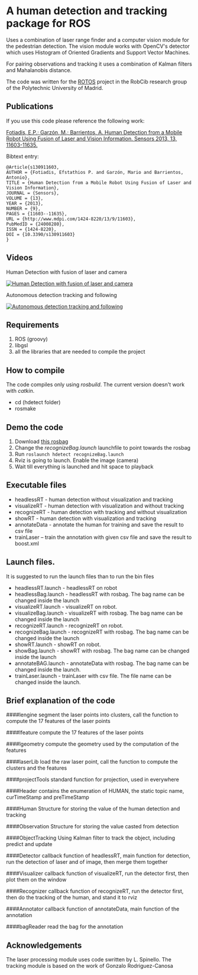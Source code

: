 A human detection and tracking package for ROS
=======

Uses a combination of laser range finder and a computer vision module for the pedestrian detection. The vision module works with OpenCV's detector which uses Histogram of Oriented Gradients and Support Vector Machines.

For pairing observations and tracking it uses a combination of Kalman filters and Mahalanobis distance.

The code was written for the [ROTOS](http://robcib.etsii.upm.es/index.php/en/projects-28/rotos) project in the RobCib research group of the Polytechnic University of Madrid.

## Publications

If you use this code please reference the following work:

[Fotiadis, E.P.; Garzón, M.; Barrientos, A.	Human Detection from a Mobile Robot Using Fusion of Laser and Vision Information. Sensors 2013, 13, 11603-11635.](http://www.mdpi.com/1424-8220/13/9/11603)

Bibtext entry:

```
@Article{s130911603,
AUTHOR = {Fotiadis, Efstathios P. and Garzón, Mario and Barrientos, Antonio},
TITLE = {Human Detection from a Mobile Robot Using Fusion of Laser and Vision Information},
JOURNAL = {Sensors},
VOLUME = {13},
YEAR = {2013},
NUMBER = {9},
PAGES = {11603--11635},
URL = {http://www.mdpi.com/1424-8220/13/9/11603},
PubMedID = {24008280},
ISSN = {1424-8220},
DOI = {10.3390/s130911603}
}
```

## Videos

Human Detection with fusion of laser and camera

[![Human Detection with fusion of laser and camera](http://img.youtube.com/vi/W84ERQ0LYjM/0.jpg)](http://www.youtube.com/watch?v=W84ERQ0LYjM)

Autonomous detection tracking and following

[![Autonomous detection tracking and following](http://img.youtube.com/vi/gqlUAyLwUE4/0.jpg)](http://www.youtube.com/watch?v=gqlUAyLwUE4)


## Requirements
 1. ROS (groovy)
 2. libgsl
 3. all the libraries that are needed to compile the project
 
## How to compile

The code compiles only using *rosbuild*. The current version doesn't work with *catkin*.

* cd (hdetect folder)
* rosmake

## Demo the code
 1. Download [this rosbag](https://www.dropbox.com/s/szi5szgs12amv99/moving7.bag?dl=0)
 2. Change the *recognizeBag.launch* launchfile to point towards the rosbag
 3. Run ```roslaunch hdetect recognizeBag.launch```
 4. Rviz is going to launch. Enable the image (camera)
 5. Wait till everything is launched and hit space to playback

## Executable files

* headlessRT - human detection without visualization and tracking
* visualizeRT - human detection with visualization and without tracking
* recognizeRT - human detection with tracking and without visualization
* showRT - human detection with visualization and tracking
* annotateData - annotate the human for training and save the result to csv file
* trainLaser – train the annotation with given csv file and save the result to boost.xml

## Launch files. 

It is suggested to run the launch files than to run the bin files

* headlessRT.launch - headlessRT on robot
* headlessBag.launch - headlessRT with rosbag. The bag name can be changed inside the launch
* visualizeRT.launch - visualizeRT on robot.
* visualizeBag.launch - visualizeRT with rosbag. The bag name can be changed inside the launch
* recognizeRT.launch - recognizeRT on robot.
* recognizeBag.launch - recognizeRT with rosbag. The bag name can be changed inside the launch
* showRT.launch - showRT on robot.
* showBag.launch - showRT with rosbag. The bag name can be changed inside the launch
* annotateBAG.launch - annotateData with rosbag. The bag name can be changed inside the launch.
* trainLaser.launch - trainLaser with csv file. The file name can be changed inside the launch.

## Brief explanation of the code

####lengine
segment the laser points into clusters, call the function to compute the 17 features of the laser points

####lfeature
compute the 17 features of the laser points

####lgeometry
compute the geometry used by the computation of the features

####laserLib
load the raw laser point, call the function to compute the clusters and the features

####projectTools
standard function for projection, used in everywhere

####Header
contains the enumeration of HUMAN, the static topic name, curTimeStamp and preTimeStamp


####Human
Structure for storing the value of the human detection and tracking

####Observation
Structure for storing the value casted from detection

####ObjectTracking
Using Kalman filter to track the object, including predict and update

####Detector
callback function of headlessRT, main function for detection, run the detection of laser and of image, then merge them together

####Visualizer
callback function of visualizeRT, run the detector first, then plot them on the window

####Recognizer
callback function of recognizeRT, run the detector first, then do the tracking of the human, and stand it to rviz

####Annotator
callback function of annotateData, main function of the annotation

####bagReader
read the bag for the annotation 
 
## Acknowledgements

The laser processing module uses code swritten by L. Spinello.  The tracking module is based on the work of Gonzalo Rodriguez-Canosa
